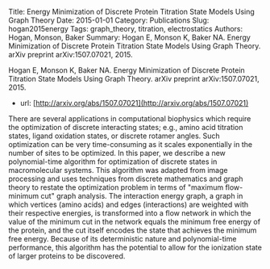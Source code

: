 Title: Energy Minimization of Discrete Protein Titration State Models Using Graph Theory
Date: 2015-01-01
Category: Publications
Slug: hogan2015energy
Tags: graph_theory, titration, electrostatics
Authors: Hogan, Monson, Baker
Summary: Hogan E, Monson K, Baker NA. Energy Minimization of Discrete Protein Titration State Models Using Graph Theory. arXiv preprint arXiv:1507.07021, 2015. 

Hogan E, Monson K, Baker NA. Energy Minimization of Discrete Protein Titration State Models Using Graph Theory. arXiv preprint arXiv:1507.07021, 2015. 

* url: [http://arxiv.org/abs/1507.07021](http://arxiv.org/abs/1507.07021)

There are several applications in computational biophysics which require the optimization of discrete interacting states; e.g., amino acid titration states, ligand oxidation states, or discrete rotamer angles. Such optimization can be very time-consuming as it scales exponentially in the number of sites to be optimized. In this paper, we describe a new polynomial-time algorithm for optimization of discrete states in macromolecular systems. This algorithm was adapted from image processing and uses techniques from discrete mathematics and graph theory to restate the optimization problem in terms of "maximum flow-minimum cut" graph analysis. The interaction energy graph, a graph in which vertices (amino acids) and edges (interactions) are weighted with their respective energies, is transformed into a flow network in which the value of the minimum cut in the network equals the minimum free energy of the protein, and the cut itself encodes the state that achieves the minimum free energy. Because of its deterministic nature and polynomial-time performance, this algorithm has the potential to allow for the ionization state of larger proteins to be discovered.
